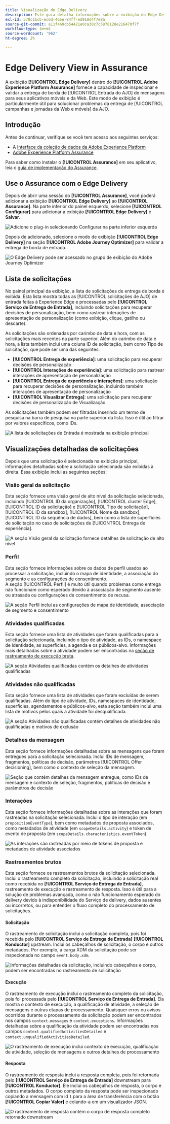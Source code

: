 ```yaml
---
title: Visualização do Edge Delivery
description: Este guia detalha informações sobre a exibição do Edge Delivery no Adobe Experience Platform Assurance.
exl-id: 570c1bcb-ec6d-465e-84ff-ed910d4f7e8a
source-git-commit: a11f469cb54421e0ca30c7c5878128e216470f7f
workflow-type: tm+mt
source-wordcount: '962'
ht-degree: 2%

---
```


# Edge Delivery View in Assurance

A exibição **[!UICONTROL Edge Delivery]** dentro do **[!UICONTROL Adobe Experience Platform Assurance]** fornece a capacidade de inspecionar e validar a entrega de borda de [!UICONTROL Entrada do AJO] de mensagens para seus aplicativos móveis e da Web. Este modo de exibição é particularmente útil para solucionar problemas da entrega de [!UICONTROL campanhas e jornadas da Web e móveis] da AJO.

## Introdução

Antes de continuar, verifique se você tem acesso aos seguintes serviços:

- A [Interface da coleção de dados da Adobe Experience Platform](https://experience.adobe.com/#/data-collection/)
- [Adobe Experience Platform Assurance](https://experience.adobe.com/assurance)

Para saber como instalar o **[!UICONTROL Assurance]** em seu aplicativo, leia o [guia de implementação do Assurance](../tutorials/implement-assurance.md).

## Use o Assurance com o Edge Delivery

Depois de abrir uma sessão do **[!UICONTROL Assurance]**, você poderá adicionar a exibição **[!UICONTROL Edge Delivery]** ao **[!UICONTROL Assurance]**. Na parte inferior do painel esquerdo, selecione **[!UICONTROL Configurar]** para adicionar a exibição **[!UICONTROL Edge Delivery]** e **Salvar**.

![Adicione o plug-in selecionando Configurar na parte inferior esquerda](./images/edge-delivery/add-plugin.png)

Depois de adicionado, selecione o modo de exibição **[!UICONTROL Edge Delivery]** na seção **[!UICONTROL Adobe Journey Optimizer]** para validar a entrega de borda de entrada.

![O Edge Delivery pode ser acessado no grupo de exibição do Adobe Journey Optimizer](./images/edge-delivery/ajo-plugins.png)

## Lista de solicitações

No painel principal da exibição, a lista de solicitações de entrega de borda é exibida. Esta lista mostra todas as [!UICONTROL solicitações de AJO] de entrada feitas à Experience Edge e processadas pelo **[!UICONTROL Serviço de Entrega de Entrada]**, incluindo solicitações para recuperar decisões de personalização, bem como rastrear interações de apresentação de personalização (como exibição, clique, gatilho ou descarte).

As solicitações são ordenadas por carimbo de data e hora, com as solicitações mais recentes na parte superior. Além do carimbo de data e hora, a lista também inclui uma coluna ID de solicitação, bem como Tipo de solicitação, que pode ser uma das seguintes:

- **[!UICONTROL Entrega de experiência]**: uma solicitação para recuperar decisões de personalização
- **[!UICONTROL Interações de experiência]**: uma solicitação para rastrear interações de apresentação de personalização
- **[!UICONTROL Entrega de experiência e interações]**: uma solicitação para recuperar decisões de personalização, incluindo também interações de apresentação de personalização
- **[!UICONTROL Visualizar Entrega]**: uma solicitação para recuperar decisões de personalização de Visualização

As solicitações também podem ser filtradas inserindo um termo de pesquisa na barra de pesquisa na parte superior da lista. Isso é útil ao filtrar por valores específicos, como IDs.

![A lista de solicitações de Entrada é mostrada na exibição principal](./images/edge-delivery/request-list.png)

## Visualizações detalhadas de solicitações

Depois que uma solicitação é selecionada na exibição principal, informações detalhadas sobre a solicitação selecionada são exibidas à direita. Essa exibição inclui as seguintes seções:

### Visão geral da solicitação

Esta seção fornece uma visão geral de alto nível da solicitação selecionada, incluindo [!UICONTROL ID da organização], [!UICONTROL cluster Edge], [!UICONTROL ID da solicitação] e [!UICONTROL Tipo de solicitação], [!UICONTROL ID da sandbox], [!UICONTROL Nome da sandbox], [!UICONTROL ID da sequência de dados], bem como a lista de superfícies de solicitação no caso de solicitações de [!UICONTROL Entrega de experiência].

![A seção Visão geral da solicitação fornece detalhes de solicitação de alto nível](./images/edge-delivery/request-overview.png)

### Perfil

Esta seção fornece informações sobre os dados de perfil usados ao processar a solicitação, incluindo o mapa de identidade, a associação do segmento e as configurações de consentimento.\
A seção [!UICONTROL Perfil] é muito útil quando problemas como entrega não funcionam como esperado devido à associação de segmento ausente ou atrasada ou configurações de consentimento de recusa.

![A seção Perfil inclui as configurações de mapa de identidade, associação de segmento e consentimento](./images/edge-delivery/profile.png)

### Atividades qualificadas

Esta seção fornece uma lista de atividades que foram qualificadas para a solicitação selecionada, incluindo o tipo de atividade, as IDs, o namespace de identidade, as superfícies, a agenda e os públicos-alvo. Informações mais detalhadas sobre a atividade podem ser encontradas na [seção de rastreamento de execução bruta](#execution).

![A seção Atividades qualificadas contém os detalhes de atividades qualificadas](./images/edge-delivery/qualified-activities.png)

### Atividades não qualificadas

Esta seção fornece uma lista de atividades que foram excluídas de serem qualificadas. Além do tipo de atividade, IDs, namespaces de identidade, superfícies, agendamentos e públicos-alvo, esta seção também inclui uma lista de motivos pelos quais a atividade foi desqualificada.

![A seção Atividades não qualificadas contém detalhes de atividades não qualificadas e motivos de exclusão](./images/edge-delivery/unqualified-activities.png)

### Detalhes da mensagem

Esta seção fornece informações detalhadas sobre as mensagens que foram entregues para a solicitação selecionada. Inclui IDs de mensagem, fragmentos, políticas de decisão, parâmetros [!UICONTROL Offer decisioning], bem como o contexto de seleção da mensagem.

![Seção que contém detalhes da mensagem entregue, como IDs de mensagem e contexto de seleção, fragmentos, políticas de decisão e parâmetros de decisão](./images/edge-delivery/message-details.png)

### Interações

Esta seção fornece informações detalhadas sobre as interações que foram rastreadas na solicitação selecionada. Inclui o tipo de interação (em `propositionEventType`), bem como metadados de proposta associados, como metadados de atividade (em `scopeDetails.activity`) e token de evento de proposta (em `scopeDetails.characteristics.eventToken`).

![As interações são rastreadas por meio de tokens de proposta e metadados de atividade associados](./images/edge-delivery/interactions.png)

### Rastreamentos brutos

Esta seção fornece os rastreamentos brutos da solicitação selecionada. Inclui o rastreamento completo da solicitação, incluindo a solicitação real como recebida no **[!UICONTROL Serviço de Entrega de Entrada]**, rastreamento de execução e rastreamento de resposta. Isso é útil para a solução de problemas avançada, como o não funcionamento esperado do delivery devido à indisponibilidade do Serviço de delivery, dados ausentes ou incorretos, ou para entender o fluxo completo do processamento de solicitações.

#### Solicitação

O rastreamento de solicitação inclui a solicitação completa, pois foi recebida pelo **[!UICONTROL Serviço de Entrega de Entrada]** **[!UICONTROL Konductor]** upstream. Inclui os cabeçalhos de solicitação, o corpo e outros metadados. Por exemplo, a carga XDM da solicitação pode ser inspecionada no campo `event.body.xdm`.

![Informações detalhadas da solicitação, incluindo cabeçalhos e corpo, podem ser encontradas no rastreamento de solicitação](./images/edge-delivery/request.png)

#### Execução

O rastreamento de execução inclui o rastreamento completo da solicitação, pois foi processada pelo **[!UICONTROL Serviço de Entrega de Entrada]**. Ela mostra o contexto de execução, a qualificação de atividade, a seleção de mensagens e outras etapas de processamento. Quaisquer erros ou avisos ocorridos durante o processamento da solicitação podem ser encontrados nos campos `context.messages` e `context.exceptions`. Informações detalhadas sobre a qualificação da atividade podem ser encontradas nos campos `context.qualifiedActivitiesDetailed` e `context.unqualifiedActivitiesDetailed`.

![O rastreamento de execução inclui contexto de execução, qualificação de atividade, seleção de mensagens e outros detalhes de processamento](./images/edge-delivery/execution.png)

#### Resposta

O rastreamento de resposta inclui a resposta completa, pois foi retornada pelo **[!UICONTROL Serviço de Entrega de Entrada]** downstream para **[!UICONTROL Konductor]**. Ele inclui os cabeçalhos de resposta, o corpo e outros metadados. O corpo completo da resposta pode ser inspecionado copiando a mensagem com id `1` para a área de transferência com o botão **[!UICONTROL Copiar Valor]** e colando-a em um visualizador JSON.

![O rastreamento de resposta contém o corpo de resposta completo retornado downstream](./images/edge-delivery/response.png)
